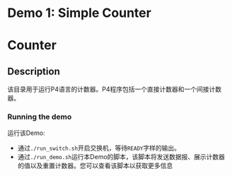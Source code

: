 # Demo 1: Simple Counter

# Counter

## Description

该目录用于运行P4语言的计数器。P4程序包括一个直接计数器和一个间接计数器。

### Running the demo

运行该Demo:
- 通过`./run_switch.sh`开启交换机，等待`READY`字样的输出。
- 通过`./run_demo.sh`运行本Demo的脚本，该脚本将发送数据报、展示计数器的值以及重置计数器。您可以查看该脚本以获取更多信息
